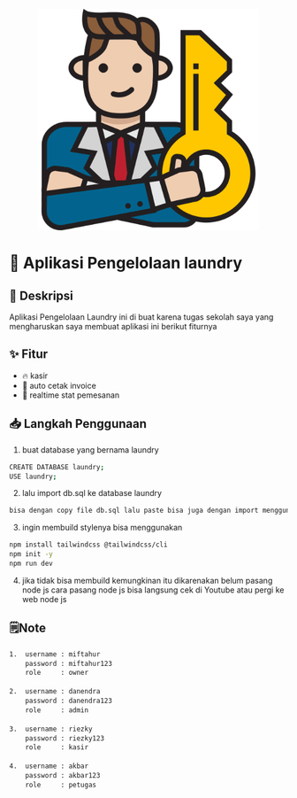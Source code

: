 <p align="center"><a href="https://laravel.com" target="_blank"><img src="https://github.com/Qmanzyyy/laundry_app/blob/main/img/owner.png" width="400" alt="Laravel Logo"></a></p>

# 🚀 Aplikasi Pengelolaan laundry

## 📌 Deskripsi  
Aplikasi Pengelolaan Laundry ini di buat karena tugas sekolah saya yang mengharuskan saya membuat aplikasi ini berikut fiturnya

## ✨ Fitur  
- 🔥 kasir 
- 🚀 auto cetak invoice
- 🎨 realtime stat pemesanan

## 📥 Langkah Penggunaan 
 
1. buat database yang bernama laundry
```bash
CREATE DATABASE laundry;
USE laundry;
```
2. lalu import db.sql ke database laundry
```bash
bisa dengan copy file db.sql lalu paste bisa juga dengan import menggunakan gui dari phpmyadmin
```
3. ingin membuild stylenya bisa menggunakan
```bash
npm install tailwindcss @tailwindcss/cli
npm init -y
npm run dev
```
4. jika tidak bisa membuild kemungkinan itu dikarenakan belum pasang node js
    cara pasang node js bisa langsung cek di Youtube atau pergi ke web node js
    
## 🗒️Note
```bash
1.  username : miftahur
    password : miftahur123
    role     : owner

2.  username : danendra
    password : danendra123
    role     : admin

3.  username : riezky
    password : riezky123
    role     : kasir

4.  username : akbar
    password : akbar123
    role     : petugas
```
